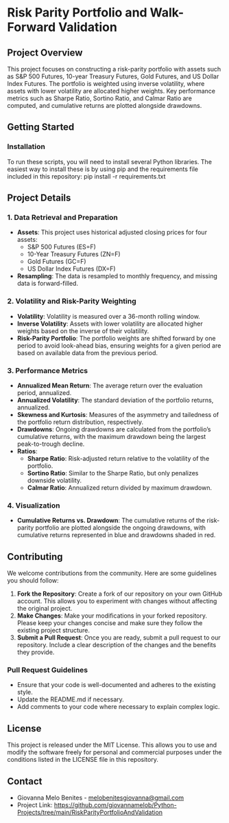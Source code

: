 # Risk Parity Portfolio and Walk-Forward Validation

## Project Overview
This project focuses on constructing a risk-parity portfolio with assets such as S&P 500 Futures, 10-year Treasury Futures, Gold Futures, and US Dollar Index Futures. The portfolio is weighted using inverse volatility, where assets with lower volatility are allocated higher weights. Key performance metrics such as Sharpe Ratio, Sortino Ratio, and Calmar Ratio are computed, and cumulative returns are plotted alongside drawdowns.

## Getting Started

### Installation
To run these scripts, you will need to install several Python libraries. The easiest way to install these is by using pip and the requirements file included in this repository:
pip install -r requirements.txt


## Project Details

### 1. Data Retrieval and Preparation
- **Assets**: This project uses historical adjusted closing prices for four assets:
  - S&P 500 Futures (ES=F)
  - 10-Year Treasury Futures (ZN=F)
  - Gold Futures (GC=F)
  - US Dollar Index Futures (DX=F)
- **Resampling**: The data is resampled to monthly frequency, and missing data is forward-filled.

### 2. Volatility and Risk-Parity Weighting
- **Volatility**: Volatility is measured over a 36-month rolling window.
- **Inverse Volatility**: Assets with lower volatility are allocated higher weights based on the inverse of their volatility.
- **Risk-Parity Portfolio**: The portfolio weights are shifted forward by one period to avoid look-ahead bias, ensuring weights for a given period are based on available data from the previous period.

### 3. Performance Metrics
- **Annualized Mean Return**: The average return over the evaluation period, annualized.
- **Annualized Volatility**: The standard deviation of the portfolio returns, annualized.
- **Skewness and Kurtosis**: Measures of the asymmetry and tailedness of the portfolio return distribution, respectively.
- **Drawdowns**: Ongoing drawdowns are calculated from the portfolio’s cumulative returns, with the maximum drawdown being the largest peak-to-trough decline.
- **Ratios**:
  - **Sharpe Ratio**: Risk-adjusted return relative to the volatility of the portfolio.
  - **Sortino Ratio**: Similar to the Sharpe Ratio, but only penalizes downside volatility.
  - **Calmar Ratio**: Annualized return divided by maximum drawdown.

### 4. Visualization
- **Cumulative Returns vs. Drawdown**: The cumulative returns of the risk-parity portfolio are plotted alongside the ongoing drawdowns, with cumulative returns represented in blue and drawdowns shaded in red.

## Contributing
We welcome contributions from the community. Here are some guidelines you should follow:

1. **Fork the Repository**: Create a fork of our repository on your own GitHub account. This allows you to experiment with changes without affecting the original project.
2. **Make Changes**: Make your modifications in your forked repository. Please keep your changes concise and make sure they follow the existing project structure.
3. **Submit a Pull Request**: Once you are ready, submit a pull request to our repository. Include a clear description of the changes and the benefits they provide.

### Pull Request Guidelines
- Ensure that your code is well-documented and adheres to the existing style.
- Update the README.md if necessary.
- Add comments to your code where necessary to explain complex logic.

## License
This project is released under the MIT License. This allows you to use and modify the software freely for personal and commercial purposes under the conditions listed in the LICENSE file in this repository.

## Contact
- Giovanna Melo Benites - melobenitesgiovanna@gmail.com
- Project Link: https://github.com/giovannamelob/Python-Projects/tree/main/RiskParityPortfolioAndValidation
